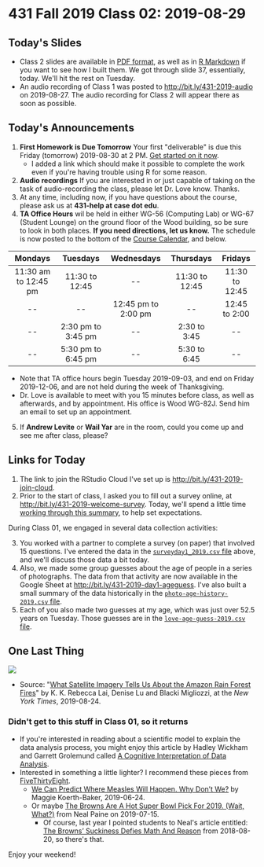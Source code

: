 # 431 Fall 2019 Class 02: 2019-08-29

## Today's Slides

- Class 2 slides are available in [PDF format](https://github.com/THOMASELOVE/2019-431/blob/master/CLASSES/CLASS02/431_class-02-slides_2019.pdf), as well as in [R Markdown](https://github.com/THOMASELOVE/2019-431/blob/master/CLASSES/CLASS02/431_class-02-slides_2019.Rmd) if you want to see how I built them. We got through slide 37, essentially, today. We'll hit the rest on Tuesday.
- An audio recording of Class 1 was posted to http://bit.ly/431-2019-audio on 2019-08-27. The audio recording for Class 2 will appear there as soon as possible.

## Today's Announcements

1. **First Homework is Due Tomorrow** Your first "deliverable" is due this Friday (tomorrow) 2019-08-30 at 2 PM. [Get started on it now](https://github.com/THOMASELOVE/2019-431/tree/master/DELIVERABLES/A). 
    - I added a link which should make it possible to complete the work even if you're having trouble using R for some reason.
2. **Audio recordings** If you are interested in or just capable of taking on the task of audio-recording the class, please let Dr. Love know. Thanks.
3. At any time, including now, if you have questions about the course, please ask us at **431-help at case dot edu**. 
4. **TA Office Hours** wil be held in either WG-56 (Computing Lab) or WG-67 (Student Lounge) on the ground floor of the Wood building, so be sure to look in both places. **If you need directions, let us know.** The schedule is now posted to the bottom of the [Course Calendar](https://github.com/THOMASELOVE/2019-431/blob/master/calendar.md), and below.

Mondays | Tuesdays | Wednesdays | Thursdays | Fridays
:----------: | :----------: | :----------: | :----------: | :----------: 
11:30 am to 12:45 pm | 11:30 to 12:45 | -- | 11:30 to 12:45 | 11:30 to 12:45
-- | -- | 12:45 pm to 2:00 pm | -- | 12:45 to 2:00
-- | 2:30 pm to 3:45 pm | -- | 2:30 to 3:45 | --
-- | 5:30 pm to 6:45 pm | -- | 5:30 to 6:45 | --

- Note that TA office hours begin Tuesday 2019-09-03, and end on Friday 2019-12-06, and are not held during the week of Thanksgiving. 
- Dr. Love is available to meet with you 15 minutes before class, as well as afterwards, and by appointment. His office is Wood WG-82J. Send him an email to set up an appointment.

5. If **Andrew Levite** or **Wail Yar** are in the room, could you come up and see me after class, please?

## Links for Today 

1. The link to join the RStudio Cloud I've set up is http://bit.ly/431-2019-join-cloud.
2. Prior to the start of class, I asked you to fill out a survey online, at http://bit.ly/431-2019-welcome-survey. Today, we'll spend a little time [working through this summary](https://docs.google.com/document/d/1k5zLv31yDrpLn06F9Wady3wO5VfqXSiytVhrv8TEMwk/edit?usp=sharing), to help set expectations.

During Class 01, we engaged in several data collection activities:

3. You worked with a partner to complete a survey (on paper) that involved 15 questions. I've entered the data in the [`surveyday1_2019.csv` file](https://github.com/THOMASELOVE/2019-431/blob/master/CLASSES/CLASS02/surveyday1_2019.csv) above, and we'll discuss those data a bit today.
4. Also, we made some group guesses about the age of people in a series of photographs. The data from that activity are now available in the Google Sheet at http://bit.ly/431-2019-day1-ageguess. I've also built a small summary of the data historically in the [`photo-age-history-2019.csv` file](https://github.com/THOMASELOVE/2019-431/blob/master/CLASSES/CLASS02/photo-age-history-2019.csv).
5. Each of you also made two guesses at my age, which was just over 52.5 years on Tuesday. Those guesses are in the [`love-age-guess-2019.csv` file](https://github.com/THOMASELOVE/2019-431/blob/master/CLASSES/CLASS02/love-age-guess-2019.csv).


## One Last Thing 

![](https://github.com/THOMASELOVE/2019-431/blob/master/CLASSES/CLASS02/2019-08-24_NYT_fire.png)

- Source: "[What Satellite Imagery Tells Us About the Amazon Rain Forest Fires](https://www.nytimes.com/interactive/2019/08/24/world/americas/amazon-rain-forest-fire-maps.html)" by K. K. Rebecca Lai, Denise Lu and Blacki Migliozzi, at the *New York Times*, 2019-08-24.

### Didn't get to this stuff in Class 01, so it returns

- If you're interested in reading about a scientific model to explain the data analysis process, you might enjoy this article by Hadley Wickham and Garrett Grolemund called [A Cognitive Interpretation of Data Analysis](http://vita.had.co.nz/papers/sensemaking.html).
- Interested in something a little lighter? I recommend these pieces from [FiveThirtyEight](https://fivethirtyeight.com).
    - [We Can Predict Where Measles Will Happen. Why Don’t We?](https://fivethirtyeight.com/features/we-can-predict-where-measles-will-happen-why-dont-we/) by Maggie Koerth-Baker, 2019-06-24.
    - Or maybe [The Browns Are A Hot Super Bowl Pick For 2019. (Wait, What?)](https://fivethirtyeight.com/features/the-browns-are-a-hot-super-bowl-pick-for-2019-wait-what/) from Neal Paine on 2019-07-15.
        - Of course, last year I pointed students to Neal's article entitled: [The Browns’ Suckiness Defies Math And Reason](https://fivethirtyeight.com/features/the-browns-suckiness-defies-math-and-reason/) from 2018-08-20, so there's that.

Enjoy your weekend!
